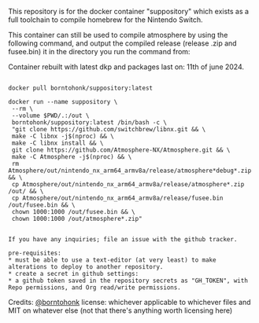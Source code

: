 This repository is for the docker container "suppository" which exists as a full toolchain to compile homebrew for the Nintendo Switch.

This container can still be used to compile atmosphere by using the following command, and output the compiled release (release .zip and fusee.bin) it in the directory you run the command from:

Container rebuilt with latest dkp and packages last on: 11th of june 2024.

```

docker pull borntohonk/suppository:latest

docker run --name suppository \
 --rm \
 --volume $PWD/.:/out \
 borntohonk/suppository:latest /bin/bash -c \
 "git clone https://github.com/switchbrew/libnx.git && \
 make -C libnx -j$(nproc) && \
 make -C libnx install && \
 git clone https://github.com/Atmosphere-NX/Atmosphere.git && \
 make -C Atmosphere -j$(nproc) && \
 rm Atmosphere/out/nintendo_nx_arm64_armv8a/release/atmosphere*debug*.zip && \
 cp Atmosphere/out/nintendo_nx_arm64_armv8a/release/atmosphere*.zip /out/ && \
 cp Atmosphere/out/nintendo_nx_arm64_armv8a/release/fusee.bin /out/fusee.bin && \
 chown 1000:1000 /out/fusee.bin && \
 chown 1000:1000 /out/atmosphere*.zip"

```

```

If you have any inquiries; file an issue with the github tracker.

pre-requisites: 
* must be able to use a text-editor (at very least) to make alterations to deploy to another repository.
* create a secret in github settings:
* a github token saved in the repository secrets as "GH_TOKEN", with Repo permissions, and Org read/write permissions.

```

Credits: [@borntohonk](https://github.com/borntohonk)
license: whichever applicable to whichever files and MIT on whatever else (not that there's anything worth licensing here)
